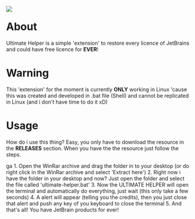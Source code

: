 <img src= "https://i.imgur.com/1K7r5CA.png" align="left"> 

# About
Ultimate Helper is a simple 'extension' to restore every licence of JetBrains and could have free licence for **EVER**!

# Warning
This 'extension' for the moment is currently **ONLY** working in Linux 'cause this was created and 
developed in .bat file (Shell) and cannot be replicated in Linux (and i don't have time to do it xD)

# Usage
How do i use this thing? Easy, you only have to download the resource in the **RELEASES** section.
When you have the the resource just follow the steps.

ga 1. Open the WinRar archive and drag the folder in to your desktop (or do right click in the WinRar archive and select 'Extract here')
 2. Right now i have the folder in your desktop and now? Just open the folder and select the file called 'ultimate-helper.bat'
 3. Now the ULTIMATE HELPER will open the terminal and automatically do everything, just wait (this only take a few seconds)
 4. A alert will appear (telling you the credits), then you just close that alert and push any key of you keyboard to close the terminal
 5. And that's all! You have JetBrain products for ever!


 
